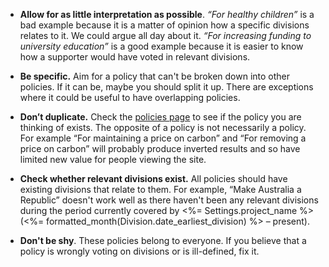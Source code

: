 * **Allow for as little interpretation as possible**. *“For healthy children”* is a bad example because it is a matter of opinion how a specific divisions relates to it. We could argue all day about it. *“For increasing funding to university education”* is a good example because it is easier to know how a supporter would have voted in relevant divisions.

* **Be specific.** Aim for a policy that can't be broken down into other policies. If it can be, maybe you should split it up. There are exceptions where it could be useful to have overlapping policies.

* **Don’t duplicate.** Check the [policies page](/policies) to see if the policy you are thinking of exists. The opposite of a policy is not necessarily a policy. For example “For maintaining a price on carbon” and “For removing a price on carbon” will probably produce inverted results and so have limited new value for people viewing the site.

* **Check whether relevant divisions exist.** All policies should have existing divisions that relate to them. For example, “Make Australia a Republic” doesn't work well as there haven't been any relevant divisions during the period currently covered by <%= Settings.project_name %> (<%= formatted_month(Division.date_earliest_division) %> – present).

* **Don't be shy**. These policies belong to everyone. If you believe that a policy is wrongly voting on divisions or is ill-defined, fix it.
